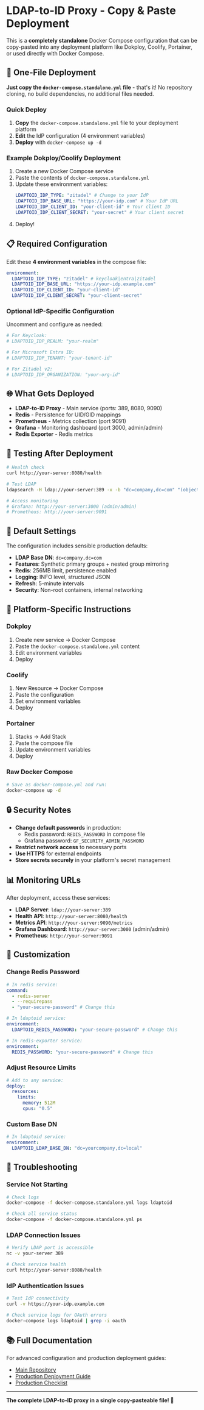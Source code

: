 # LDAP-to-ID Proxy - Copy & Paste Deployment

This is a **completely standalone** Docker Compose configuration that can be copy-pasted into any deployment platform
like Dokploy, Coolify, Portainer, or used directly with Docker Compose.

## 🚀 One-File Deployment

**Just copy the `docker-compose.standalone.yml` file** - that's it! No repository cloning, no build dependencies, no
additional files needed.

### Quick Deploy

1. **Copy** the `docker-compose.standalone.yml` file to your deployment platform
2. **Edit** the IdP configuration (4 environment variables)
3. **Deploy** with `docker-compose up -d`

### Example Dokploy/Coolify Deployment

1. Create a new Docker Compose service
2. Paste the contents of `docker-compose.standalone.yml`
3. Update these environment variables:
   ```yaml
   LDAPTOID_IDP_TYPE: "zitadel" # Change to your IdP
   LDAPTOID_IDP_BASE_URL: "https://your-idp.com" # Your IdP URL
   LDAPTOID_IDP_CLIENT_ID: "your-client-id" # Your client ID
   LDAPTOID_IDP_CLIENT_SECRET: "your-secret" # Your client secret
   ```
4. Deploy!

## 📋 Required Configuration

Edit these **4 environment variables** in the compose file:

```yaml
environment:
  LDAPTOID_IDP_TYPE: "zitadel" # keycloak|entra|zitadel
  LDAPTOID_IDP_BASE_URL: "https://your-idp.example.com"
  LDAPTOID_IDP_CLIENT_ID: "your-client-id"
  LDAPTOID_IDP_CLIENT_SECRET: "your-client-secret"
```

### Optional IdP-Specific Configuration

Uncomment and configure as needed:

```yaml
# For Keycloak:
# LDAPTOID_IDP_REALM: "your-realm"

# For Microsoft Entra ID:
# LDAPTOID_IDP_TENANT: "your-tenant-id"

# For Zitadel v2:
# LDAPTOID_IDP_ORGANIZATION: "your-org-id"
```

## 🌐 What Gets Deployed

- **LDAP-to-ID Proxy** - Main service (ports: 389, 8080, 9090)
- **Redis** - Persistence for UID/GID mappings
- **Prometheus** - Metrics collection (port 9091)
- **Grafana** - Monitoring dashboard (port 3000, admin/admin)
- **Redis Exporter** - Redis metrics

## 🧪 Testing After Deployment

```bash
# Health check
curl http://your-server:8080/health

# Test LDAP
ldapsearch -H ldap://your-server:389 -x -b "dc=company,dc=com" "(objectclass=*)"

# Access monitoring
# Grafana: http://your-server:3000 (admin/admin)
# Prometheus: http://your-server:9091
```

## 🔧 Default Settings

The configuration includes sensible production defaults:

- **LDAP Base DN**: `dc=company,dc=com`
- **Features**: Synthetic primary groups + nested group mirroring
- **Redis**: 256MB limit, persistence enabled
- **Logging**: INFO level, structured JSON
- **Refresh**: 5-minute intervals
- **Security**: Non-root containers, internal networking

## 🐳 Platform-Specific Instructions

### Dokploy

1. Create new service → Docker Compose
2. Paste the `docker-compose.standalone.yml` content
3. Edit environment variables
4. Deploy

### Coolify

1. New Resource → Docker Compose
2. Paste the configuration
3. Set environment variables
4. Deploy

### Portainer

1. Stacks → Add Stack
2. Paste the compose file
3. Update environment variables
4. Deploy

### Raw Docker Compose

```bash
# Save as docker-compose.yml and run:
docker-compose up -d
```

## 🔒 Security Notes

- **Change default passwords** in production:
  - Redis password: `REDIS_PASSWORD` in compose file
  - Grafana password: `GF_SECURITY_ADMIN_PASSWORD`
- **Restrict network access** to necessary ports
- **Use HTTPS** for external endpoints
- **Store secrets securely** in your platform's secret management

## 📊 Monitoring URLs

After deployment, access these services:

- **LDAP Server**: `ldap://your-server:389`
- **Health API**: `http://your-server:8080/health`
- **Metrics API**: `http://your-server:9090/metrics`
- **Grafana Dashboard**: `http://your-server:3000` (admin/admin)
- **Prometheus**: `http://your-server:9091`

## 🔧 Customization

### Change Redis Password

```yaml
# In redis service:
command:
  - redis-server
  - --requirepass
  - "your-secure-password" # Change this

# In ldaptoid service:
environment:
  LDAPTOID_REDIS_PASSWORD: "your-secure-password" # Change this

# In redis-exporter service:
environment:
  REDIS_PASSWORD: "your-secure-password" # Change this
```

### Adjust Resource Limits

```yaml
# Add to any service:
deploy:
  resources:
    limits:
      memory: 512M
      cpus: "0.5"
```

### Custom Base DN

```yaml
# In ldaptoid service:
environment:
  LDAPTOID_LDAP_BASE_DN: "dc=yourcompany,dc=local"
```

## 🐛 Troubleshooting

### Service Not Starting

```bash
# Check logs
docker-compose -f docker-compose.standalone.yml logs ldaptoid

# Check all service status
docker-compose -f docker-compose.standalone.yml ps
```

### LDAP Connection Issues

```bash
# Verify LDAP port is accessible
nc -v your-server 389

# Check service health
curl http://your-server:8080/health
```

### IdP Authentication Issues

```bash
# Test IdP connectivity
curl -v https://your-idp.example.com

# Check service logs for OAuth errors
docker-compose logs ldaptoid | grep -i oauth
```

## 📚 Full Documentation

For advanced configuration and production deployment guides:

- [Main Repository](https://github.com/obiente/ldaptoid)
- [Production Deployment Guide](https://github.com/obiente/ldaptoid/blob/main/DEPLOYMENT.md)
- [Production Checklist](https://github.com/obiente/ldaptoid/blob/main/PRODUCTION_CHECKLIST.md)

---

**The complete LDAP-to-ID proxy in a single copy-pasteable file! 🎉**
